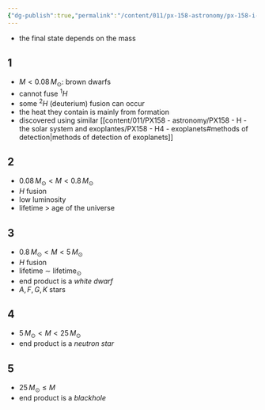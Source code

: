 ```yaml
---
{"dg-publish":true,"permalink":"/content/011/px-158-astronomy/px-158-i-stars/px-158-i6d-stars-by-masses/","noteIcon":"1","created":"2024-11-25T10:50:32.000+00:00","updated":"2024-11-26T20:14:22.964+00:00"}
---
```


- the final state depends on the mass
## 1
- $M<0.08\,M_{\odot}:$ brown dwarfs
- cannot fuse $^{1}H$
- some $^{2}H$ (deuterium) fusion can occur
- the heat they contain is mainly from formation
- discovered using similar [[content/011/PX158 - astronomy/PX158 - H - the solar system and exoplantes/PX158 - H4 - exoplanets#methods of detection\|methods of detection of exoplanets]]
## 2
- $0.08\,M_{\odot}<M<0.8\,M_{\odot}$
- $H$ fusion
- low luminosity
- lifetime $>$ age of the universe

## 3
- $0.8\,M_{\odot}<M<5\,M_{\odot}$
- $H$ fusion
- lifetime $\sim$ lifetime$_{\odot}$
- end product is a *white dwarf*
- $A,\,F,\,G,\,K$ stars

## 4 
- $5\,M_{\odot} < M < 25\,M_{\odot}$
- end product is a *neutron star*
## 5
- $25\,M_{\odot}\leq M$
- end product is a *blackhole*
